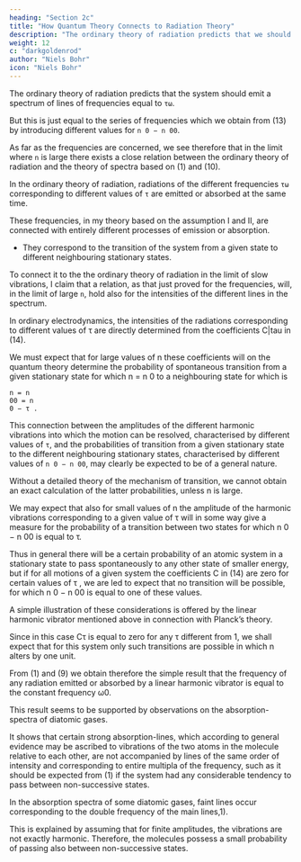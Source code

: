 ```yaml
---
heading: "Section 2c"
title: "How Quantum Theory Connects to Radiation Theory"
description: "The ordinary theory of radiation predicts that we should expect the system to emit a spectrum consisting of a series of lines of frequencies equal to τω"
weight: 12
c: "darkgoldenrod"
author: "Niels Bohr"
icon: "Niels Bohr"
---
```



The ordinary theory of radiation predicts that the system should emit a spectrum of lines of frequencies equal to `τω`.

But this is just equal to the series of frequencies which we obtain from (13) by introducing different values for `n 0 − n 00`.

As far as the frequencies are concerned, we see therefore that in the limit where `n` is large there exists a close relation between the ordinary theory of radiation and the theory of spectra based on (1) and (10).

In the ordinary theory of radiation, radiations of the different frequencies `τω` corresponding to different values of `τ` are emitted or absorbed at the same time.

These frequencies, in my theory based on the assumption I and II, are connected with entirely different processes of emission or absorption. 
- They correspond to the transition of the system from a given state to different neighbouring stationary states.

To connect it to the the ordinary theory of radiation in the limit of slow vibrations, I claim that a relation, as that just proved for the frequencies, will, in the limit of large `n`, hold also for the intensities of the different lines in the spectrum.

In ordinary electrodynamics, the intensities of the radiations corresponding to different values of τ are directly determined from the coefficients C|tau in (14).

We must expect that for large values of n these coefficients will on the quantum theory determine the probability of spontaneous transition from a given stationary state for which n = n 0 to a neighbouring state for which is

```
n = n
00 = n
0 − τ .
```

This connection between the amplitudes of the different harmonic vibrations into which the motion can be resolved, characterised by different values of `τ`, and the probabilities of transition from a given stationary state to the different neighbouring stationary states, characterised by different values of `n 0 − n 00`, may clearly be expected to be of a general nature.

Without a detailed theory of the mechanism of transition, we cannot obtain an exact calculation of the latter probabilities, unless n is large.

We may expect that also for small values of n the amplitude of the harmonic vibrations corresponding to a given value of τ will in some way give a measure for the probability of a transition between two states for which n 0 − n 00 is equal to τ.

Thus in general there will be a certain probability of an atomic system in a stationary state to pass spontaneously to any other state of smaller energy, but if for all motions of a given system the coefficients C in (14) are zero for certain values of τ , we are led to expect that no transition will be possible, for which n 0 − n 00 is equal to one of these values.

A simple illustration of these considerations is offered by the linear harmonic vibrator mentioned above in connection with Planck’s theory. 

Since in this case Cτ is equal to zero for any τ different from 1, we shall expect that for this system only such transitions are possible in which n alters by one unit. 

From (1) and (9) we obtain therefore the simple result that the frequency of any radiation emitted or absorbed
by a linear harmonic vibrator is equal to the constant frequency ω0.

This result seems to be supported by observations on the absorption-spectra of diatomic gases. 

It shows that certain strong absorption-lines, which according to general evidence may be ascribed to vibrations of the two atoms in the molecule relative to each other, are not accompanied by lines of the same order of intensity and corresponding to entire multipla of the frequency, such as it should be expected from (1) if the system had any considerable tendency to pass between non-successive states.

In the absorption spectra of some diatomic gases, faint lines occur corresponding to the double frequency of the main lines,1). 

This is explained by assuming that for finite amplitudes, the vibrations are not exactly harmonic. Therefore, the molecules possess a small probability of passing also between non-successive states.

